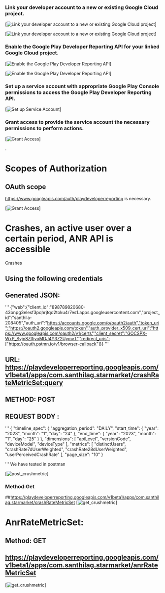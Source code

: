 ### Link your developer account to a new or existing Google Cloud project.

[![Link your developer account to a new or existing Google Cloud project](https://github.com/ludxb/erp/blob/8a1431797e6cd8fdf0768149c57fc50714c531d2/documentation/images/link1.jpg)]

[![Link your developer account to a new or existing Google Cloud project](https://github.com/ludxb/erp/blob/3d205c0564e63526bb3585eb7ab50600a6c55aa2/documentation/images/link_youdev_2.png)]

### Enable the Google Play Developer Reporting API for your linked Google Cloud project.

[![Enable the Google Play Developer Reporting API](https://github.com/ludxb/erp/blob/3d205c0564e63526bb3585eb7ab50600a6c55aa2/documentation/images/enable_the_google_play_dev1.png)]

[![Enable the Google Play Developer Reporting API](https://github.com/ludxb/erp/blob/3d205c0564e63526bb3585eb7ab50600a6c55aa2/documentation/images/enable_the_google_play_dev2.png)]

### Set up a service account with appropriate Google Play Console permissions to access the Google Play Developer Reporting API.

[![Set up Service Account](https://github.com/ludxb/erp/blob/3d205c0564e63526bb3585eb7ab50600a6c55aa2/documentation/images/save_service_acc1.png)]

### Grant access to provide the service account the necessary permissions to perform actions.

[![Grant Access](https://github.com/ludxb/erp/blob/3d205c0564e63526bb3585eb7ab50600a6c55aa2/documentation/images/grant_access_1.png)]

.

# Scopes of Authorization

## OAuth scope

https://www.googleapis.com/auth/playdeveloperreporting is necessary.

[![Grant Access](https://github.com/ludxb/erp/blob/3d205c0564e63526bb3585eb7ab50600a6c55aa2/documentation/images/scopes_of_auth.png)]

# Crashes, an active user over a certain period, ANR API is accessible

Crashes

## Using the following credentials

## Generated JSON:

'''
{"web":{"client_id":"898789820680-43onpg3elesf3pqhrjtqd2toku4r7es1.apps.googleusercontent.com","project_id":"santhila-208405","auth_uri":"https://accounts.google.com/o/oauth2/auth","token_uri":"https://oauth2.googleapis.com/token","auth_provider_x509_cert_url":"https://www.googleapis.com/oauth2/v1/certs","client_secret":"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","redirect_uris":["https://oauth.pstmn.io/v1/browser-callback"]}}
'''

## URL: https://playdeveloperreporting.googleapis.com/v1beta1/apps/com.santhilag.starmarket/crashRateMetricSet:query

## METHOD: POST

## REQUEST BODY :

'''
{
"timeline_spec": {
"aggregation_period": "DAILY",
"start_time": {
"year": "2023",
"month": "1",
"day": "24"
},
"end_time": {
"year": "2023",
"month": "1",
"day": "25"
}
},
"dimensions": [
"apiLevel",
"versionCode",
"deviceModel",
"deviceType"
],
"metrics": [
"distinctUsers",
"crashRate7dUserWeighted",
"crashRate28dUserWeighted",
"userPerceivedCrashRate"
],
"page_size": "10"
}

'''
We have tested in postman

[![post_crushmetric](https://github.com/ludxb/erp/blob/3d205c0564e63526bb3585eb7ab50600a6c55aa2/documentation/images/post_crashmetricset1.png)]

### Method:Get

##https://playdeveloperreporting.googleapis.com/v1beta1/apps/com.santhilag.starmarket/crashRateMetricSet
[![get_crushmetric](https://github.com/ludxb/erp/blob/3d205c0564e63526bb3585eb7ab50600a6c55aa2/documentation/images/get_crashmetricset.png)]

# AnrRateMetricSet:

## Method: GET

## https://playdeveloperreporting.googleapis.com/v1beta1/apps/com.santhilag.starmarket/anrRateMetricSet

[![get_crushmetric](https://github.com/ludxb/erp/blob/3d205c0564e63526bb3585eb7ab50600a6c55aa2/documentation/images/anrratemetricset_get.png)]
